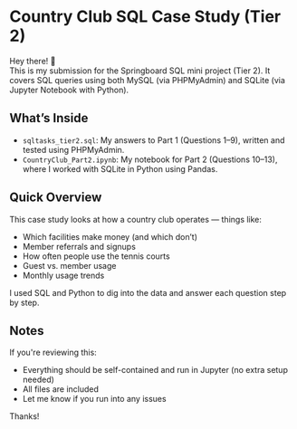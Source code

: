# Country Club SQL Case Study (Tier 2)

Hey there! 👋  
This is my submission for the Springboard SQL mini project (Tier 2). It covers SQL queries using both MySQL (via PHPMyAdmin) and SQLite (via Jupyter Notebook with Python).

## What’s Inside

- `sqltasks_tier2.sql`: My answers to Part 1 (Questions 1–9), written and tested using PHPMyAdmin.
- `CountryClub_Part2.ipynb`: My notebook for Part 2 (Questions 10–13), where I worked with SQLite in Python using Pandas.

## Quick Overview

This case study looks at how a country club operates — things like:
- Which facilities make money (and which don’t)
- Member referrals and signups
- How often people use the tennis courts
- Guest vs. member usage
- Monthly usage trends

I used SQL and Python to dig into the data and answer each question step by step.

## Notes

If you're reviewing this:
- Everything should be self-contained and run in Jupyter (no extra setup needed)
- All files are included
- Let me know if you run into any issues

Thanks!